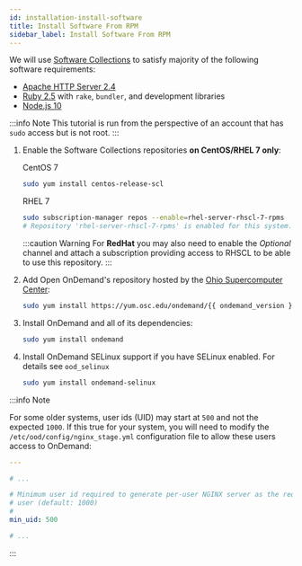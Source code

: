 ```yaml
---
id: installation-install-software
title: Install Software From RPM
sidebar_label: Install Software From RPM
---
```

We will use [Software Collections](https://www.softwarecollections.org/en/) to satisfy
majority of the following software requirements:

- [Apache HTTP Server 2.4](https://www.softwarecollections.org/en/scls/rhscl/httpd24/)
- [Ruby 2.5](https://www.softwarecollections.org/en/scls/rhscl/rh-ruby25/) with `rake`, `bundler`, and development libraries
- [Node.js 10](https://www.softwarecollections.org/en/scls/rhscl/rh-nodejs10/)

:::info Note
This tutorial is run from the perspective of an account that has `sudo` access but is not root.
:::

1.  Enable the Software Collections repositories **on CentOS/RHEL 7
    only**:

    CentOS 7
    ```bash
    sudo yum install centos-release-scl
    ```

    RHEL 7
    ```bash
    sudo subscription-manager repos --enable=rhel-server-rhscl-7-rpms
    # Repository 'rhel-server-rhscl-7-rpms' is enabled for this system.
    ```

    :::caution Warning
    For **RedHat** you may also need to enable the *Optional* channel
    and attach a subscription providing access to RHSCL to be able to
    use this repository.
    :::

2.  Add Open OnDemand's repository hosted by the [Ohio Supercomputer Center](https://www.osc.edu/):

    ```bash
    sudo yum install https://yum.osc.edu/ondemand/{{ ondemand_version }}/ondemand-release-web-{{ ondemand_version }-1.noarch.rpm
    ```

3.  Install OnDemand and all of its dependencies:

    ```bash
    sudo yum install ondemand
    ```

4.  Install OnDemand SELinux support if you have SELinux enabled. For details see `ood_selinux`

    ```bash
    sudo yum install ondemand-selinux
    ```

:::info Note

For some older systems, user ids (UID) may start at `500` and not the
expected `1000`. If this true for your system, you will need to modify
the `/etc/ood/config/nginx_stage.yml` configuration file to allow these users access to OnDemand:

```yaml title="/etc/ood/config/nginx_stage.yml"
---

# ...

# Minimum user id required to generate per-user NGINX server as the requested
# user (default: 1000)
#
min_uid: 500

# ...
```
:::